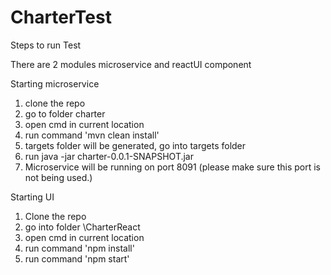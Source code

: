 # CharterTest

Steps to run Test

There are 2 modules microservice and reactUI component

Starting microservice
1. clone the repo
2. go to folder charter
3. open cmd in current location
4. run command 'mvn clean install'
5. targets folder will be generated, go into targets folder
6. run java -jar charter-0.0.1-SNAPSHOT.jar
7. Microservice will be running on port 8091 (please make sure this port is not being used.)


Starting UI
1. Clone the repo
2. go into folder \CharterReact
3. open cmd in current location
4. run command 'npm install'
5. run command 'npm start'

